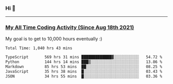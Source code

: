 ### Hi 🙂

---

### <a href="https://wakatime.com/@Eroxl">My All Time Coding Activity (Since Aug 18th 2021)</a>
My goal is to get to 10,000 hours eventually :)
<!--START_SECTION:waka-->

```txt
Total Time: 1,040 hrs 43 mins

TypeScript       569 hrs 31 mins █████████████▓░░░░░░░░░░░   54.72 %
Python           144 hrs 14 mins ███▒░░░░░░░░░░░░░░░░░░░░░   13.86 %
Markdown         85 hrs 53 mins  ██░░░░░░░░░░░░░░░░░░░░░░░   08.25 %
JavaScript       35 hrs 38 mins  █░░░░░░░░░░░░░░░░░░░░░░░░   03.43 %
JSON             34 hrs 55 mins  █░░░░░░░░░░░░░░░░░░░░░░░░   03.36 %
```

<!--END_SECTION:waka-->
